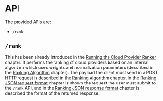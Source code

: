 # API

The provided APIs are:

  * `/rank`
  

## `/rank`

This has been already introduced in the [Running the Cloud Provider Ranker](running.md) chapter.
It performs the ranking of cloud providers based on an internal algorithm which uses weights and normalization parameters (described in the [Ranking Algorithm](ranking_algorithm.md) chapter). The payload the client must send in a POST HTTP request is described in the [Ranking Algorithm](ranking_algorithm.md) chapter. In the [Ranking JSON request format](json_request_format.md) chapter is shown the request the user must submit to the ```/rank``` API, and in the [Ranking JSON response format](json_response_format.md) chapter is described the format of the returned response.


